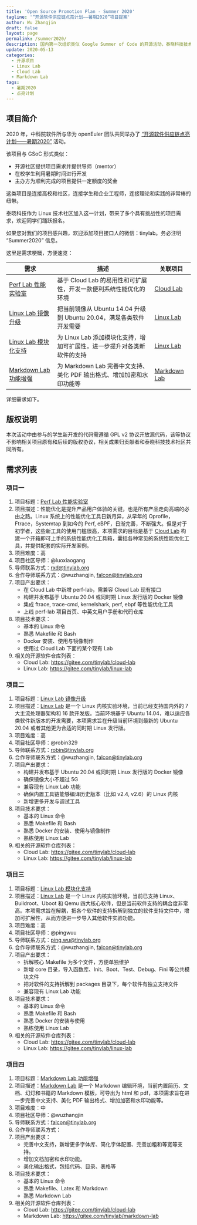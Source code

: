 ```yaml
---
title: 'Open Source Promotion Plan - Summer 2020'
tagline: '“开源软件供应链点亮计划——暑期2020”项目提案'
author: Wu Zhangjin
draft: false
layout: page
permalink: /summer2020/
description: 国内第一次组织类似 Google Summer of Code 的开源活动，泰晓科技技术社区踊跃报名，将携 Cloud Lab、Linux Lab、Markdown Lab 等项目参加，欢迎大家报名。
update: 2020-05-13
categories:
  - 开源项目
  - Linux Lab
  - Cloud Lab
  - Markdown Lab
tags:
  - 暑期2020
  - 点亮计划
---
```


## 项目简介

2020 年，中科院软件所与华为 openEuler 团队共同举办了 [“开源软件供应链点亮计划——暑期2020”](https://isrc.iscas.ac.cn/summer2020/) 活动。

该项目与 GSoC 形式类似：

* 开源社区提供项目需求并提供导师（mentor）
* 在校学生利用暑期时间进行开发
* 主办方为顺利完成的项目提供一定额度的奖金

这类项目是连接高校和社区，连接学生和企业工程师，连接理论和实践的非常棒的纽带。

泰晓科技作为 Linux 技术社区加入这一计划，带来了多个具有挑战性的项目需求，欢迎同学们踊跃报名。

如果您对我们的项目感兴趣，欢迎添加项目接口人的微信：tinylab。务必注明 “Summer2020” 信息。

这里是需求梗概，方便速览：

| 需求                   |  描述                                                                   | 关联项目
|------------------------|-------------------------------------------------------------------------|-------------
| [Perf Lab  性能实验室][1]   | 基于 Cloud Lab 的易用性和可扩展性，开发一款便利系统性能优化的环境       | [Cloud Lab](http://tinylab.org/cloud-lab)
| [Linux Lab 镜像升级][2]     | 把当前镜像从 Ubuntu 14.04 升级到 Ubuntu 20.04，满足各类软件开发需要     | [Linux Lab](http://tinylab.org/linux-lab)
| [Linux Lab 模块化支持][3]   | 为 Linux Lab 添加模块化支持，增加可扩展性，进一步提升对各类新软件的支持 | [Linux Lab](http://tinylab.org/linux-lab)
| [Markdown Lab 功能增强][4]  | 为 Markdown Lab 完善中文支持、美化 PDF 输出格式、增加加密和水印功能等   | [Markdown Lab](http://tinylab.org/markdown-lab)

详细需求如下。

## 版权说明

本次活动中由参与的学生新开发的代码需遵循 GPL v2 协议开放源代码，该等协议不影响相关项目原有和后续的版权协议，相关成果归贡献者和泰晓科技技术社区共同所有。

## 需求列表

### 项目一

1. 项目标题：[Perf Lab 性能实验室][1]
2. 项目描述：性能优化是提升产品用户体验的关键，也是所有产品走向高端的必由之路。Linux 系统上的性能优化工具日新月异，从早年的 Oprofile，Ftrace，Systemtap 到如今的 Perf, eBPF，日渐完善，不断强大。但是对于初学者，这些新工具的使用门槛很高，本项需求的目标是基于 [Cloud Lab](http://tinylab.org/cloud-lab) 构建一个开箱即可上手的系统性能优化工具箱，囊括各种常见的系统性能优化工具，并提供配套的实际开发案例。
3. 项目难度：高
4. 项目社区导师：@luoxiaogang
5. 导师联系方式：rxd@tinylab.org
6. 合作导师联系方式：@wuzhangjin, falcon@tinylab.org
7. 项目产出要求：
   - 在 Cloud Lab 中新增 perf-lab，需兼容 Cloud Lab 现有接口
   - 构建并发布基于 Ubuntu 20.04 或同时期 Linux 发行版的 Docker 镜像
   - 集成 ftrace, trace-cmd, kernelshark, perf, ebpf 等性能优化工具
   - 上线 perf-lab 项目首页、中英文用户手册和代码仓库
8. 项目技术要求：
   - 基本的 Linux 命令
   - 熟悉 Makefile 和 Bash
   - Docker 安装、使用与镜像制作
   - 使用过 Cloud Lab 下面的某个现有 Lab
9. 相关的开源软件仓库列表：
   - Cloud Lab: <https://gitee.com/tinylab/cloud-lab>
   - Linux Lab: <https://gitee.com/tinylab/linux-lab>

### 项目二

1. 项目标题：[Linux Lab 镜像升级][2]
2. 项目描述：[Linux Lab](http://tinylab.org/linux-lab) 是一个 Linux 内核实验环境，当前已经支持国内外的 7 大主流处理器架构和 16 款开发版。当前环境基于 Ubuntu 14.04，难以适应各类软件新版本的开发需要，本项需求旨在升级当前环境到最新的 Ubuntu 20.04 或者其他更为合适的同时期 Linux 发行版。
3. 项目难度：高
4. 项目社区导师：@robin329
5. 导师联系方式：robin@tinylab.org
6. 合作导师联系方式：@wuzhangjin, falcon@tinylab.org
7. 项目产出要求：
   - 构建并发布基于 Ubuntu 20.04 或同时期 Linux 发行版的 Docker 镜像
   - 确保镜像大小不超过 5G
   - 兼容现有 Linux Lab 功能
   - 确保内置工具链能够编译历史版本（比如 v2.4, v2.6）的 Linux 内核
   - 新增更多开发与调试工具
8. 项目技术要求：
   - 基本的 Linux 命令
   - 熟悉 Makefile 和 Bash
   - 熟悉 Docker 的安装、使用与镜像制作
   - 熟练使用 Linux Lab
9. 相关的开源软件仓库列表：
   - Cloud Lab: <https://gitee.com/tinylab/cloud-lab>
   - Linux Lab: <https://gitee.com/tinylab/linux-lab>

### 项目三

1. 项目标题：[Linux Lab 模块化支持][3]
2. 项目描述：[Linux Lab](http://tinylab.org/linux-lab) 是一个 Linux 内核实验环境，当前已支持 Linux、Buildroot、Uboot 和 Qemu 四大核心软件，但是当前软件支持的耦合度非常高。本项需求旨在解耦，把各个软件的支持拆解到独立的软件支持文件中，增加可扩展性，从而方便进一步导入其他软件实验功能。
3. 项目难度：高
4. 项目社区导师：@pingwuu
5. 导师联系方式：ping.wu@tinylab.org
6. 合作导师联系方式：@wuzhangjin, falcon@tinylab.org
7. 项目产出要求：
   - 拆解核心 Makefile 为多个文件，方便单独维护
   - 新增 core 目录，导入函数库、Init、Boot、Test、Debug、Fini 等公共模块文件
   - 把对软件的支持拆解到 packages 目录下，每个软件有独立支持文件
   - 兼容现有 Linux Lab 功能
8. 项目技术要求：
   - 基本的 Linux 命令
   - 熟悉 Makefile 和 Bash
   - 熟悉 Docker 的安装与使用
   - 熟练使用 Linux Lab
9. 相关的开源软件仓库列表：
   - Cloud Lab: <https://gitee.com/tinylab/cloud-lab>
   - Linux Lab: <https://gitee.com/tinylab/linux-lab>

### 项目四

1. 项目标题：[Markdown Lab 功能增强][4]
2. 项目描述：[Markdown Lab](http://tinylab.org/markdown-lab) 是一个 Markdown 编辑环境，当前内置简历、文档、幻灯和书籍的 Markdown 模板，可导出为 html 和 pdf，本项需求旨在进一步完善中文支持、美化 PDF 输出格式、增加加密和水印功能等。
3. 项目难度：中
4. 项目社区导师：@wuzhangjin
5. 导师联系方式：falcon@tinylab.org
6. 合作导师联系方式：
7. 项目产出要求：
   - 完善中文支持，新增更多字体库、简化字体配置、完善加粗和等宽等支持。
   - 增加文档加密和水印功能。
   - 美化输出格式，包括代码、目录、表格等
8. 项目技术要求：
   - 基本的 Linux 命令
   - 熟悉 Makefile、Latex 和 Markdown
   - 熟悉 Markdown Lab
9. 相关的开源软件仓库列表：
   - Cloud Lab: <https://gitee.com/tinylab/cloud-lab>
   - Markdown Lab: <https://gitee.com/tinylab/markdown-lab>

[1]: https://gitee.com/tinylab/cloud-lab/issues/I1H8Q3
[2]: https://gitee.com/tinylab/cloud-lab/issues/I1HAN4
[3]: https://gitee.com/tinylab/cloud-lab/issues/I1HAU0
[4]: https://gitee.com/tinylab/cloud-lab/issues/I1HAV2
